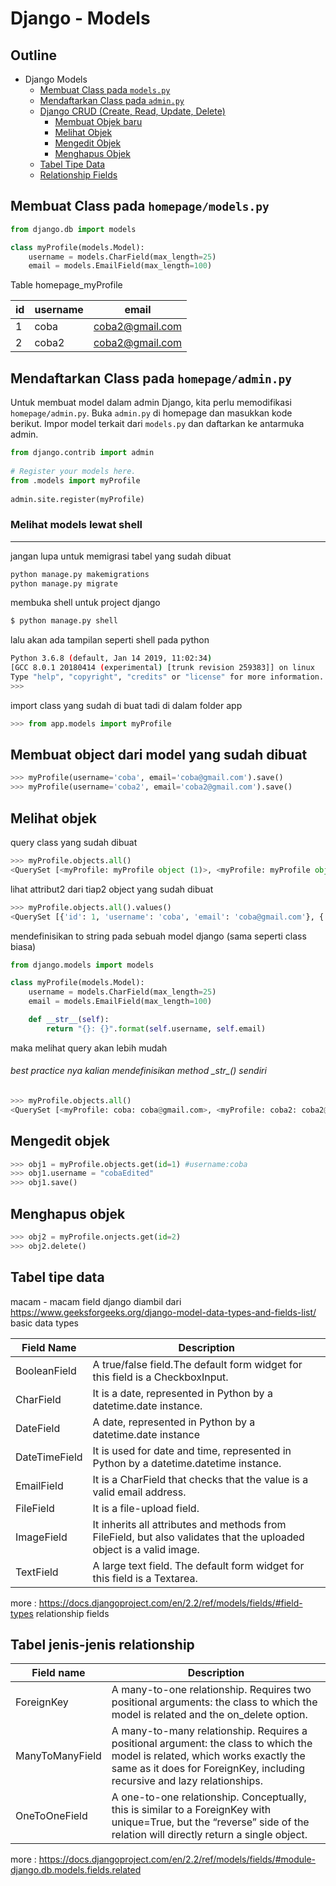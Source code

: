 # Django - Models

## Outline
* Django Models
  * [Membuat Class pada `models.py`](#membuat-class-pada-homepagemodelspy)
  * [Mendaftarkan Class pada `admin.py`](#mendaftarkan-class-pada-homepageadminpy)
  * [Django CRUD (Create, Read, Update, Delete)](#Django-CRUD)
    * [Membuat Objek baru](#membuat-object-dari-model-yang-sudah-dibuat)
    * [Melihat Objek](#melihat-objek)
    * [Mengedit Objek](#mengedit-objek)
    * [Menghapus Objek](#menghapus-objek)
  * [Tabel Tipe Data](#tabel-tipe-data)
  * [Relationship Fields](#tabel-jenis-jenis-relationship)

Membuat Class pada `homepage/models.py`
---
```python
from django.db import models

class myProfile(models.Model):
    username = models.CharField(max_length=25)
    email = models.EmailField(max_length=100)
```

Table homepage_myProfile

| id | username    | email                 |
|----|-------------|-----------------------|
| 1  | coba        | coba2@gmail.com       |
| 2  | coba2       | coba2@gmail.com       |

Mendaftarkan Class pada `homepage/admin.py`
---
Untuk membuat model dalam admin Django, kita perlu memodifikasi `homepage/admin.py`. Buka `admin.py` di homepage dan masukkan kode berikut. Impor model terkait dari `models.py` dan daftarkan ke antarmuka admin.

```python
from django.contrib import admin  
    
# Register your models here.  
from .models import myProfile  
    
admin.site.register(myProfile)  
```

### Melihat models lewat shell
---
jangan lupa untuk memigrasi tabel yang sudah dibuat
```bash
python manage.py makemigrations
python manage.py migrate
```

membuka shell untuk project django
```bash
$ python manage.py shell
```
lalu akan ada tampilan seperti shell pada python

```bash
Python 3.6.8 (default, Jan 14 2019, 11:02:34)
[GCC 8.0.1 20180414 (experimental) [trunk revision 259383]] on linux
Type "help", "copyright", "credits" or "license" for more information.
>>>
```

import class yang sudah di buat tadi di dalam folder app
```python
>>> from app.models import myProfile
```

Membuat object dari model yang sudah dibuat
---
```python
>>> myProfile(username='coba', email='coba@gmail.com').save()
>>> myProfile(username='coba2', email='coba2@gmail.com').save()
```

Melihat objek
---
query class yang sudah dibuat 

```python
>>> myProfile.objects.all()
<QuerySet [<myProfile: myProfile object (1)>, <myProfile: myProfile object (2)>]>
```

lihat attribut2 dari tiap2 object yang sudah dibuat
```python
>>> myProfile.objects.all().values()
<QuerySet [{'id': 1, 'username': 'coba', 'email': 'coba@gmail.com'}, {'id': 2, 'username': 'coba2', 'email': 'coba2@gmail.com'}]>
```

mendefinisikan to string pada sebuah model django (sama seperti class biasa)
```python
from django.models import models

class myProfile(models.Model):
    username = models.CharField(max_length=25)
    email = models.EmailField(max_length=100)

    def __str__(self):
        return "{}: {}".format(self.username, self.email)
```

maka melihat query akan lebih mudah
###### best practice nya kalian mendefinisikan method \__str__() sendiri
```python
>>> myProfile.objects.all()
<QuerySet [<myProfile: coba: coba@gmail.com>, <myProfile: coba2: coba2@gmail.com>]>
```

Mengedit objek
---
```python
>>> obj1 = myProfile.objects.get(id=1) #username:coba
>>> obj1.username = "cobaEdited"
>>> obj1.save()
```

Menghapus objek
---
```python
>>> obj2 = myProfile.onjects.get(id=2)
>>> obj2.delete()
```

Tabel tipe data
---
macam - macam field django diambil dari https://www.geeksforgeeks.org/django-model-data-types-and-fields-list/
basic data types

| Field Name    | Description                                                                                                          |
|---------------|----------------------------------------------------------------------------------------------------------------------|
| BooleanField  | A true/false field.The default form widget for this field is a CheckboxInput.                                        |
| CharField     | It is a date, represented in Python by a datetime.date instance.                                                     |
| DateField     | A date, represented in Python by a datetime.date instance                                                            |
| DateTimeField | It is used for date and time, represented in Python by a datetime.datetime instance.                                 |
| EmailField    | It is a CharField that checks that the value is a valid email address.                                               |
| FileField     | It is a file-upload field.                                                                                           |
| ImageField    | It inherits all attributes and methods from FileField, but also validates that the uploaded object is a valid image. |
| TextField     | A large text field. The default form widget for this field is a Textarea.                                            |
more : https://docs.djangoproject.com/en/2.2/ref/models/fields/#field-types
relationship fields

Tabel jenis-jenis relationship 
---
| Field name      | Description                                                                                                                                                                                               |
|-----------------|-----------------------------------------------------------------------------------------------------------------------------------------------------------------------------------------------------------|
| ForeignKey      | A many-to-one relationship. Requires two positional arguments: the class to which the model is related and the on_delete option.                                                                          |
| ManyToManyField | A many-to-many relationship. Requires a positional argument: the class to which the model is related, which works exactly the same as it does for ForeignKey, including recursive and lazy relationships. |
| OneToOneField   | A one-to-one relationship. Conceptually, this is similar to a ForeignKey with unique=True, but the “reverse” side of the relation will directly return a single object.                                   |

more : https://docs.djangoproject.com/en/2.2/ref/models/fields/#module-django.db.models.fields.related